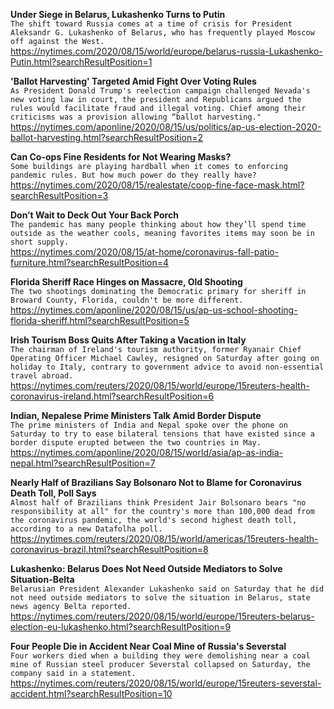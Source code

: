 **Under Siege in Belarus, Lukashenko Turns to Putin**\
`The shift toward Russia comes at a time of crisis for President Aleksandr G. Lukashenko of Belarus, who has frequently played Moscow off against the West.`\
https://nytimes.com/2020/08/15/world/europe/belarus-russia-Lukashenko-Putin.html?searchResultPosition=1

**'Ballot Harvesting' Targeted Amid Fight Over Voting Rules**\
`As President Donald Trump's reelection campaign challenged Nevada's new voting law in court, the president and Republicans argued the rules would facilitate fraud and illegal voting. Chief among their criticisms was a provision allowing “ballot harvesting." `\
https://nytimes.com/aponline/2020/08/15/us/politics/ap-us-election-2020-ballot-harvesting.html?searchResultPosition=2

**Can Co-ops Fine Residents for Not Wearing Masks?**\
`Some buildings are playing hardball when it comes to enforcing pandemic rules. But how much power do they really have?`\
https://nytimes.com/2020/08/15/realestate/coop-fine-face-mask.html?searchResultPosition=3

**Don’t Wait to Deck Out Your Back Porch**\
`The pandemic has many people thinking about how they’ll spend time outside as the weather cools, meaning favorites items may soon be in short supply.`\
https://nytimes.com/2020/08/15/at-home/coronavirus-fall-patio-furniture.html?searchResultPosition=4

**Florida Sheriff Race Hinges on Massacre, Old Shooting**\
`The two shootings dominating the Democratic primary for sheriff in Broward County, Florida, couldn't be more different. `\
https://nytimes.com/aponline/2020/08/15/us/ap-us-school-shooting-florida-sheriff.html?searchResultPosition=5

**Irish Tourism Boss Quits After Taking a Vacation in Italy**\
`The chairman of Ireland's tourism authority, former Ryanair Chief Operating Officer Michael Cawley, resigned on Saturday after going on holiday to Italy, contrary to government advice to avoid non-essential travel abroad.`\
https://nytimes.com/reuters/2020/08/15/world/europe/15reuters-health-coronavirus-ireland.html?searchResultPosition=6

**Indian, Nepalese Prime Ministers Talk Amid Border Dispute**\
`The prime ministers of India and Nepal spoke over the phone on Saturday to try to ease bilateral tensions that have existed since a border dispute erupted between the two countries in May.`\
https://nytimes.com/aponline/2020/08/15/world/asia/ap-as-india-nepal.html?searchResultPosition=7

**Nearly Half of Brazilians Say Bolsonaro Not to Blame for Coronavirus Death Toll, Poll Says**\
`Almost half of Brazilians think President Jair Bolsonaro bears "no responsibility at all" for the country's more than 100,000 dead from the coronavirus pandemic, the world's second highest death toll, according to a new Datafolha poll. `\
https://nytimes.com/reuters/2020/08/15/world/americas/15reuters-health-coronavirus-brazil.html?searchResultPosition=8

**Lukashenko: Belarus Does Not Need Outside Mediators to Solve Situation-Belta**\
`Belarusian President Alexander Lukashenko said on Saturday that he did not need outside mediators to solve the situation in Belarus, state news agency Belta reported.`\
https://nytimes.com/reuters/2020/08/15/world/europe/15reuters-belarus-election-eu-lukashenko.html?searchResultPosition=9

**Four People Die in Accident Near Coal Mine of Russia's Severstal**\
`Four workers died when a building they were demolishing near a coal mine of Russian steel producer Severstal collapsed on Saturday, the company said in a statement.`\
https://nytimes.com/reuters/2020/08/15/world/europe/15reuters-severstal-accident.html?searchResultPosition=10


